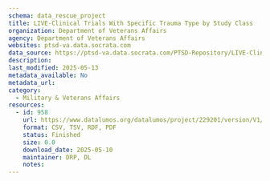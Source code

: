 ```yaml
---
schema: data_rescue_project 
title: LIVE-Clinical Trials With Specific Trauma Type by Study Class
organization: Department of Veterans Affairs
agency: Department of Veterans Affairs
websites: ptsd-va.data.socrata.com
data_source: https://ptsd-va.data.socrata.com/PTSD-Repository/LIVE-Clinical-Trials-With-Specific-Trauma-Type-by-/qzmm-s6c9
description: 
last_modified: 2025-05-13
metadata_available: No
metadata_url: 
category:
  - Military & Veterans Affairs 
resources:
  - id: 958
    url: https://www.datalumos.org/datalumos/project/229201/version/V1/view
    format: CSV, TSV, RDF, PDF
    status: Finished
    size: 0.0
    download_date: 2025-05-10
    maintainer: DRP, DL
    notes: 
---
```

